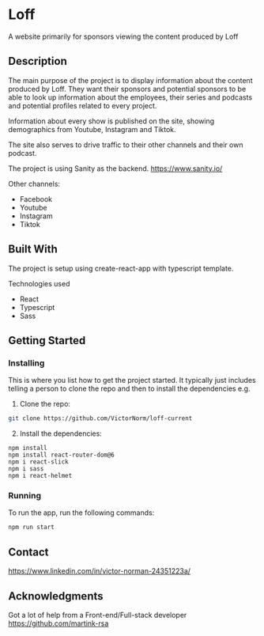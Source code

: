 # Loff

A website primarily for sponsors viewing the content produced by Loff

## Description

The main purpose of the project is to display information about the content produced by Loff.
They want their sponsors and potential sponsors to be able to look up information about the employees, their series and podcasts and potential profiles related to every project.

Information about every show is published on the site, showing demographics from Youtube, Instagram and Tiktok.

The site also serves to drive traffic to their other channels and their own podcast.

The project is using Sanity as the backend.
https://www.sanity.io/

Other channels:

- Facebook
- Youtube
- Instagram
- Tiktok

## Built With

The project is setup using create-react-app with typescript template.

Technologies used

- React
- Typescript
- Sass

## Getting Started

### Installing

This is where you list how to get the project started. It typically just includes telling a person to clone the repo and then to install the dependencies e.g.

1. Clone the repo:

```bash
git clone https://github.com/VictorNorm/loff-current
```

2. Install the dependencies:

```
npm install
npm install react-router-dom@6
npm i react-slick
npm i sass
npm i react-helmet
```

### Running

To run the app, run the following commands:

```bash
npm run start
```

## Contact

https://www.linkedin.com/in/victor-norman-24351223a/

## Acknowledgments

Got a lot of help from a Front-end/Full-stack developer
https://github.com/martink-rsa
